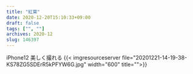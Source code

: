 ```yaml
---
title: "紅葉"
date: 2020-12-20T15:10:33+09:00
draft: false
tags: ["", ""]
archives: 2020-12
slug: 146397
---
```

iPhone12 美しく撮れる
{{< imgresourceserver file="20201221-14-19-38-KS78ZG5SDErR5kPFYW6G.jpg" width="600" title="">}}